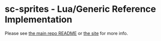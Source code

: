 # sc-sprites - Lua/Generic Reference Implementation

Please see [the main repo README](https://github.com/SourceComb/sc-sprites/blob/master/README.md)
or [the site](http://sourcecomb.github.io/sc-sprites/) for more info.
